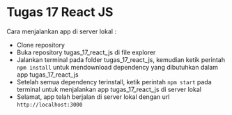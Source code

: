 # Tugas 17 React JS

Cara menjalankan app di server lokal :

- Clone repository
- Buka repository tugas_17_react_js di file explorer
- Jalankan terminal pada folder tugas_17_react_js, kemudian ketik perintah `npm install` untuk mendownload dependency yang dibutuhkan dalam app tugas_17_react_js
- Setelah semua dependency terinstall, ketik perintah `npm start` pada terminal untuk menjalankan app tugas_17_react_js di server lokal
- Selamat, app telah berjalan di server lokal dengan url `http://localhost:3000`
